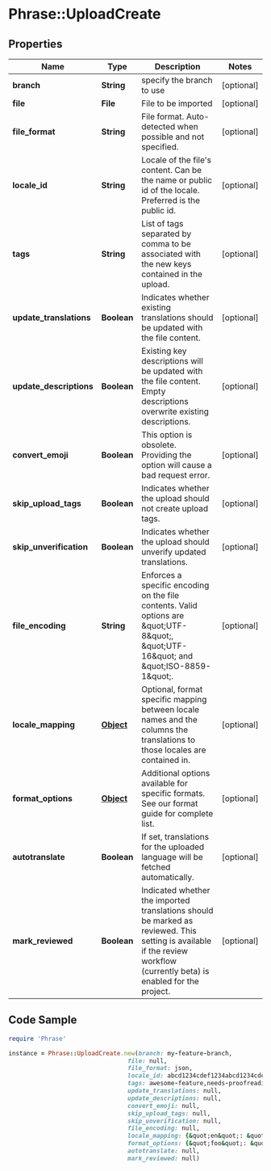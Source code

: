 # Phrase::UploadCreate

## Properties

Name | Type | Description | Notes
------------ | ------------- | ------------- | -------------
**branch** | **String** | specify the branch to use | [optional] 
**file** | **File** | File to be imported | [optional] 
**file_format** | **String** | File format. Auto-detected when possible and not specified. | [optional] 
**locale_id** | **String** | Locale of the file&#39;s content. Can be the name or public id of the locale. Preferred is the public id. | [optional] 
**tags** | **String** | List of tags separated by comma to be associated with the new keys contained in the upload. | [optional] 
**update_translations** | **Boolean** | Indicates whether existing translations should be updated with the file content. | [optional] 
**update_descriptions** | **Boolean** | Existing key descriptions will be updated with the file content. Empty descriptions overwrite existing descriptions. | [optional] 
**convert_emoji** | **Boolean** | This option is obsolete. Providing the option will cause a bad request error. | [optional] 
**skip_upload_tags** | **Boolean** | Indicates whether the upload should not create upload tags. | [optional] 
**skip_unverification** | **Boolean** | Indicates whether the upload should unverify updated translations. | [optional] 
**file_encoding** | **String** | Enforces a specific encoding on the file contents. Valid options are \&quot;UTF-8\&quot;, \&quot;UTF-16\&quot; and \&quot;ISO-8859-1\&quot;. | [optional] 
**locale_mapping** | [**Object**](.md) | Optional, format specific mapping between locale names and the columns the translations to those locales are contained in. | [optional] 
**format_options** | [**Object**](.md) | Additional options available for specific formats. See our format guide for complete list. | [optional] 
**autotranslate** | **Boolean** | If set, translations for the uploaded language will be fetched automatically. | [optional] 
**mark_reviewed** | **Boolean** | Indicated whether the imported translations should be marked as reviewed. This setting is available if the review workflow (currently beta) is enabled for the project. | [optional] 

## Code Sample

```ruby
require 'Phrase'

instance = Phrase::UploadCreate.new(branch: my-feature-branch,
                                 file: null,
                                 file_format: json,
                                 locale_id: abcd1234cdef1234abcd1234cdef1234,
                                 tags: awesome-feature,needs-proofreading,
                                 update_translations: null,
                                 update_descriptions: null,
                                 convert_emoji: null,
                                 skip_upload_tags: null,
                                 skip_unverification: null,
                                 file_encoding: null,
                                 locale_mapping: {&quot;en&quot;: &quot;2&quot;},
                                 format_options: {&quot;foo&quot;: &quot;bar&quot;},
                                 autotranslate: null,
                                 mark_reviewed: null)
```


